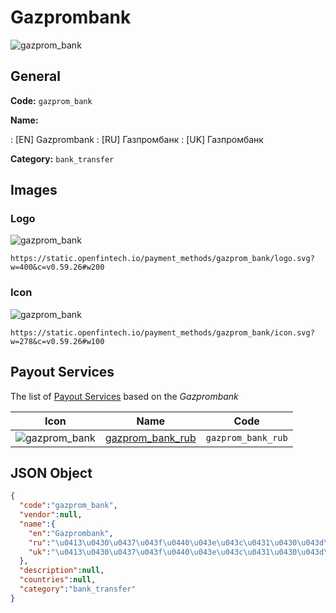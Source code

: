 
# Gazprombank 
![gazprom_bank](https://static.openfintech.io/payment_methods/gazprom_bank/logo.svg?w=400&c=v0.59.26#w200)  

## General 
**Code:** `gazprom_bank` 
 
**Name:** 
 
:	[EN] Gazprombank 
:	[RU] Газпромбанк 
:	[UK] Газпромбанк 
 
**Category:** `bank_transfer` 
 

## Images 

### Logo 
![gazprom_bank](https://static.openfintech.io/payment_methods/gazprom_bank/logo.svg?w=400&c=v0.59.26#w200)  

```
https://static.openfintech.io/payment_methods/gazprom_bank/logo.svg?w=400&c=v0.59.26#w200
```  

### Icon 
![gazprom_bank](https://static.openfintech.io/payment_methods/gazprom_bank/icon.svg?w=278&c=v0.59.26#w100)  

```
https://static.openfintech.io/payment_methods/gazprom_bank/icon.svg?w=278&c=v0.59.26#w100
```  

## Payout Services 
 
The list of [Payout Services](/payout-services/) based on the _Gazprombank_ 

|Icon|Name|Code| 
|:---:|:---:|:---:| 
|![gazprom_bank](https://static.openfintech.io/payout_methods/gazprom_bank/icon.svg?w=278&c=v0.59.26#w40) |[gazprom_bank_rub](/payout-services/gazprom_bank_rub/)|`gazprom_bank_rub`| 
 

## JSON Object 

```json
{
  "code":"gazprom_bank",
  "vendor":null,
  "name":{
    "en":"Gazprombank",
    "ru":"\u0413\u0430\u0437\u043f\u0440\u043e\u043c\u0431\u0430\u043d\u043a",
    "uk":"\u0413\u0430\u0437\u043f\u0440\u043e\u043c\u0431\u0430\u043d\u043a"
  },
  "description":null,
  "countries":null,
  "category":"bank_transfer"
}
```  

